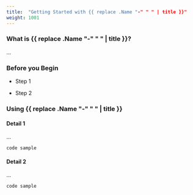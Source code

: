 ```yaml
---
title:  "Getting Started with {{ replace .Name "-" " " | title }}"
weight: 1001
---
```


### What is {{ replace .Name "-" " " | title }}?

...

### Before you Begin

- Step 1

- Step 2

### Using {{ replace .Name "-" " " | title }}

#### Detail 1

...

```
code sample
```

#### Detail 2

...

```
code sample
```
